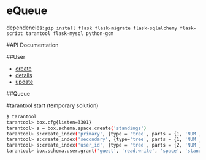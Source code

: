 # eQueue

dependencies:
`pip install flask flask-migrate flask-sqlalchemy flask-script tarantool flask-mysql python-gcm`


#API Documentation

##User
* [create](./doc/user/create.md)
* [details](./doc/user/details.md)
* [update](./doc/user/update.md)

##Queue


#tarantool start (temporary solution)
```bash
$ tarantool
tarantool> box.cfg{listen=3301}
tarantool> s = box.schema.space.create('standings')
tarantool> s:create_index('primary', {type = 'tree', parts = {1, 'NUM', 2, 'NUM'}})
tarantool> s:create_index('secondary', {type='tree', parts = {1, 'NUM', 5, 'NUM'}})
tarantool> s:create_index('user_id', {type = 'tree', parts = {2, 'NUM'}, if_not_exists = true})
tarantool> box.schema.user.grant('guest', 'read,write', 'space', 'standings')
```